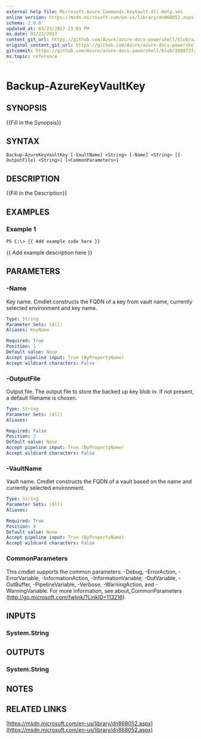 ```yaml
---
external help file: Microsoft.Azure.Commands.KeyVault.dll-Help.xml
online version: https://msdn.microsoft.com/en-us/library/dn868052.aspx
schema: 2.0.0
updated_at: 03/23/2017 23:03 PM
ms.date: 03/23/2017
content_git_url: https://github.com/Azure/azure-docs-powershell/blob/azurestack/azureps-cmdlets-docs/ResourceManager/AzureRM.KeyVault/v1.1.3.4/Backup-AzureKeyVaultKey.md
original_content_git_url: https://github.com/Azure/azure-docs-powershell/blob/azurestack/azureps-cmdlets-docs/ResourceManager/AzureRM.KeyVault/v1.1.3.4/Backup-AzureKeyVaultKey.md
gitcommit: https://github.com/Azure/azure-docs-powershell/blob/280872fa529e03be2466fa2252957a2060a9dfe4
ms.topic: reference
---
```


# Backup-AzureKeyVaultKey

## SYNOPSIS
{{Fill in the Synopsis}}

## SYNTAX

```
Backup-AzureKeyVaultKey [-VaultName] <String> [-Name] <String> [[-OutputFile] <String>] [<CommonParameters>]
```

## DESCRIPTION
{{Fill in the Description}}

## EXAMPLES

### Example 1
```
PS C:\> {{ Add example code here }}
```

{{ Add example description here }}

## PARAMETERS

### -Name
Key name.
Cmdlet constructs the FQDN of a key from vault name, currently selected environment and key name.

```yaml
Type: String
Parameter Sets: (All)
Aliases: KeyName

Required: True
Position: 1
Default value: None
Accept pipeline input: True (ByPropertyName)
Accept wildcard characters: False
```

### -OutputFile
Output file.
The output file to store the backed up key blob in.
If not present, a default filename is chosen.

```yaml
Type: String
Parameter Sets: (All)
Aliases: 

Required: False
Position: 2
Default value: None
Accept pipeline input: True (ByPropertyName)
Accept wildcard characters: False
```

### -VaultName
Vault name.
Cmdlet constructs the FQDN of a vault based on the name and currently selected environment.

```yaml
Type: String
Parameter Sets: (All)
Aliases: 

Required: True
Position: 0
Default value: None
Accept pipeline input: True (ByPropertyName)
Accept wildcard characters: False
```

### CommonParameters
This cmdlet supports the common parameters: -Debug, -ErrorAction, -ErrorVariable, -InformationAction, -InformationVariable, -OutVariable, -OutBuffer, -PipelineVariable, -Verbose, -WarningAction, and -WarningVariable. For more information, see about_CommonParameters (http://go.microsoft.com/fwlink/?LinkID=113216).

## INPUTS

### System.String

## OUTPUTS

### System.String

## NOTES

## RELATED LINKS

[https://msdn.microsoft.com/en-us/library/dn868052.aspx](https://msdn.microsoft.com/en-us/library/dn868052.aspx)

